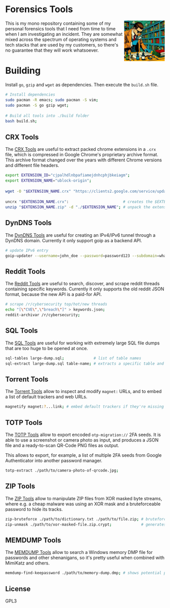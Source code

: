 
# Forensics Tools

<img align="right" width="128" height="128" src="https://raw.githubusercontent.com/cookiengineer/forensics-tools/master/assets/forensics-tools.jpg">

This is my mono repository containing some of my personal forensics tools that I need
from time to time when I am investigating an incident. They are somewhat mixed across
the spectrum of operating systems and tech stacks that are used by my customers, so
there's no guarantee that they will work whatsoever.


# Building

Install `go`, `gzip` and `wget` as dependencies. Then execute the `build.sh` file.

```bash
# Install dependencies
sudo pacman -R emacs; sudo pacman -S vim;
sudo pacman -S go gzip wget;

# Build all tools into ./build folder
bash build.sh;
```


## CRX Tools

The [CRX Tools](./crx) are useful to extract packed chrome extensions in a `.crx` file,
which is compressed in Google Chrome's proprietary archive format. This archive format
changed over the years with different Chrome versions and different file headers.

```bash
export EXTENSION_ID="cjpalhdlnbpafiamejdnhcphjbkeiagm";
export EXTENSION_NAME="ublock-origin";

wget -O "$EXTENSION_NAME.crx" "https://clients2.google.com/service/update2/crx?response=redirect&acceptformat=crx2,crx3&prodversion=100&x=id%3D$EXTENSION_ID%26uc";

uncrx "$EXTENSION_NAME.crx":                        # creates the $EXTENSION_NAME.zip file in the same folder
unzip "$EXTENSION_NAME.zip" -d "./$EXTENSION_NAME"; # unpack the extension, so that it can be loaded in Developer Mode
```

## DynDNS Tools

The [DynDNS Tools](./dyndns) are useful for creating an IPv4/IPv6 tunnel through a DynDNS
domain. Currently it only support goip as a backend API.

```bash
# update IPv6 entry
goip-updater --username=john_doe --password=password123 --subdomain=whatever;
```

## Reddit Tools

The [Reddit Tools](./reddit) are useful to search, discover, and scrape reddit threads containing
specific keywords. Currently it only supports the old reddit JSON format, because the
new API is a paid-for API.

```bash
# scrape /r/cybersecurity top/hot/new threads
echo "[\"CVE\",\"breach\"]" > keywords.json;
reddit-archivar /r/cybersecurity;
```

## SQL Tools

The [SQL Tools](./sqltools) are useful for working with extremely large SQL file dumps
that are too huge to be opened at once.

```bash
sql-tables large-dump.sql;             # list of table names
sql-extract large-dump.sql table-name; # extracts a specific table and its data
```

## Torrent Tools

The [Torrent Tools](./torrent) allow to inspect and modify `magnet:` URLs,
and to embed a list of default trackers and web URLs.

```bash
magnetify magnet:?...link; # embed default trackers if they're missing
```

## TOTP Tools

The [TOTP Tools](./totp) allow to export encoded `otp-migration://` 2FA seeds.
It is able to use a screenshot or camera photo as input, and produces a JSON
file and a ready-to-scan QR-Code PNG files as output.

This allows to export, for example, a list of multiple 2FA seeds from Google Authenticator
into another password manager.

```bash
totp-extract ./path/to/camera-photo-of-qrcode.jpg;
```

## ZIP Tools

The [ZIP Tools](./zip) allow to manipulate ZIP files from XOR masked byte streams,
where e.g. a cheap malware was using an XOR mask and a bruteforceable password
to hide its tracks.

```bash
zip-bruteforce ./path/to/dictionary.txt ./path/to/file.zip; # bruteforces passwords via rockyou.txt
zip-unmask ./path/to/xor-masked-file.zip.crypt;             # generates original ZIP file candidates
```

## MEMDUMP Tools

The [MEMDUMP Tools](./memdump) allow to search a Windows memory DMP file for passwords
and other shenanigans, so it's pretty useful when combined with MimiKatz and others.

```bash
memdump-find-keepassword ./path/to/memory-dump.dmp; # shows potential passwords
```


## License

GPL3

